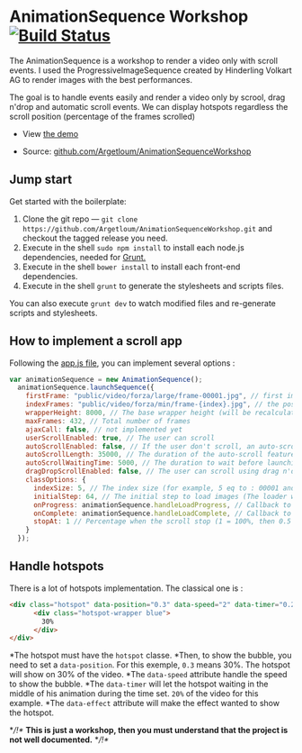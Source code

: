 # AnimationSequence Workshop [![Build Status](https://travis-ci.org/Argetloum/AnimationSequenceWorkshop.png)](https://travis-ci.org/Argetloum/AnimationSequenceWorkshop)

The AnimationSequence is a workshop to render a video only with scroll events.
I used the ProgressiveImageSequence created by Hinderling Volkart AG to render images with the best performances.

The goal is to handle events easily and render a video only by scrool, drag n'drop and automatic scroll events.
We can display hotspots regardless the scroll position (percentage of the frames scrolled)

* View [the demo](http://animation-sequence-workshop.florian-mithieux.com)

* Source: [github.com/Argetloum/AnimationSequenceWorkshop](https://github.com/Argetloum/AnimationSequenceWorkshop)


## Jump start

Get started with the boilerplate:

1. Clone the git repo — `git clone https://github.com/Argetloum/AnimationSequenceWorkshop.git` and checkout the tagged release you need.
2. Execute in the shell `sudo npm install` to install each node.js dependencies, needed for [Grunt.](http://gruntjs.com/)
3. Execute in the shell `bower install` to install each front-end dependencies.
4. Execute in the shell `grunt` to generate the stylesheets and scripts files.

You can also execute `grunt dev` to watch modified files and re-generate scripts and stylesheets.


## How to implement a scroll app

Following the [app.js file](https://github.com/Argetloum/AnimationSequenceWorkshop/blob/master/app/app.js), you can implement several options :

```js
var animationSequence = new AnimationSequence();
  animationSequence.launchSequence({
    firstFrame: "public/video/forza/large/frame-00001.jpg", // first img loaded
    indexFrames: "public/video/forza/min/frame-{index}.jpg", // the position of the "index" to display frames
    wrapperHeight: 8000, // The base wrapper height (will be recalculated later)
    maxFrames: 432, // Total number of frames
    ajaxCall: false, // not implemented yet
    userScrollEnabled: true, // The user can scroll
    autoScrollEnabled: false, // If the user don't scroll, an auto-scroll start
    autoScrollLength: 35000, // The duration of the auto-scroll feature
    autoScrollWaitingTime: 5000, // The duration to wait before launching the auto-scroll feature
    dragDropScrollEnabled: false, // The user can scroll using drag n'drop
    classOptions: {
      indexSize: 5, // The index size (for example, 5 eq to : 00001 and 4 eq to : 0001)
      initialStep: 64, // The initial step to load images (The loader will load the img 1, then 64, then 128 ...)
      onProgress: animationSequence.handleLoadProgress, // Callback to handle the progress of images loading
      onComplete: animationSequence.handleLoadComplete, // Callback to handle the end of images loading
      stopAt: 1 // Percentage when the scroll stop (1 = 100%, then 0.5 = 50%)
    }
  });
```

## Handle hotspots

There is a lot of hotspots implementation. The classical one is :

```html
<div class="hotspot" data-position="0.3" data-speed="2" data-timer="0.2" data-effect="slide-bottom" style="left: 15%;">
      <div class="hotspot-wrapper blue">
        30%
      </div>
</div>
```

*The hotspot must have the `hotspot` classe.
*Then, to show the bubble, you need to set a `data-position`. For this exemple, `0.3` means 30%. The hotspot will show on 30% of the video.
*The `data-speed` attribute handle the speed to show the bubble.
*The `data-timer` will let the hotspot waiting in the middle of his animation during the time set. `20%` of the video for this example.
*The `data-effect` attribute will make the effect wanted to show the hotspot.


**/!\**
**This is just a workshop, then you must understand that the project is not well documented.**
**/!\**
